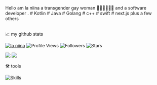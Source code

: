 <bold>
Hello am la niina a transgender gay woman 🏳️‍⚧️🏳️‍🌈🇺🇬 and a software developer . # Kotlin # Java # Golang # c++ # swift # next.js plus a few others
</bold><br/>

<br/>

📈 my github stats

[![la niina](https://img.shields.io/badge/la-niina-<COLOR>.svg)](https://shields.io/)  ![Profile Views](https://komarev.com/ghpvc/?username=la-niina&color=green)  ![Followers](https://img.shields.io/github/followers/la-niina)  ![Stars](https://img.shields.io/github/stars/la-niina?label=Profile%20Stars&logo=Profile%20stars&logoColor=g) 

![](https://github-readme-stats.vercel.app/api?username=la-niina&theme=gotham&hide_border=false&include_all_commits=true&count_private=true)
![](https://github-readme-streak-stats.herokuapp.com/?user=la-niina&theme=gotham&hide_border=false)<br/>

🛠️ tools

<p align="start">
  <img align="center" alt="Skills" src="https://github.com/viclafouch/viclafouch/blob/master/img/pack.png" />
</p>
<!---
la-niina/la-niina is a ✨ special ✨ repository because its `README.md` (this file) appears on your GitHub profile.
You can click the Preview link to take a look at your changes.
--->
